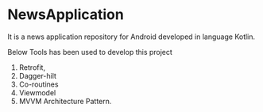 # NewsApplication
It is a news application repository for Android developed in language Kotlin.

Below Tools has been used to develop this project

1) Retrofit,
2) Dagger-hilt
3) Co-routines
4) Viewmodel
5) MVVM Architecture Pattern.

